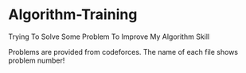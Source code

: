 # Algorithm-Training

Trying To Solve Some Problem To Improve My Algorithm Skill

Problems are provided from codeforces. The name of each file shows problem number!
